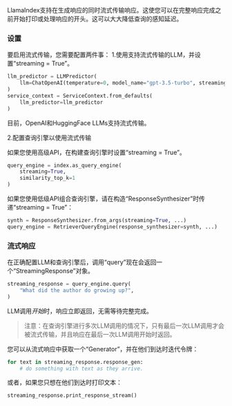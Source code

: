 LlamaIndex支持在生成响应的同时流式传输响应。这使您可以在完整响应完成之前开始打印或处理响应的开头。这可以大大降低查询的感知延迟。

### 设置
要启用流式传输，您需要配置两件事：
1.使用支持流式传输的LLM，并设置“streaming = True”。
```python
llm_predictor = LLMPredictor(
    llm=ChatOpenAI(temperature=0, model_name="gpt-3.5-turbo", streaming=True)
)
service_context = ServiceContext.from_defaults(
    llm_predictor=llm_predictor
)
```
目前，OpenAI和HuggingFace LLMs支持流式传输。

2.配置查询引擎以使用流式传输

如果您使用高级API，在构建查询引擎时设置“streaming = True”。
```python
query_engine = index.as_query_engine(
    streaming=True,
    similarity_top_k=1
)
```

如果您使用低级API组合查询引擎，请在构造“ResponseSynthesizer”时传递“streaming = True”：
```python
synth = ResponseSynthesizer.from_args(streaming=True, ...)
query_engine = RetrieverQueryEngine(response_synthesizer=synth, ...)
```

### 流式响应
在正确配置LLM和查询引擎后，调用“query”现在会返回一个“StreamingResponse”对象。

```python
streaming_response = query_engine.query(
    "What did the author do growing up?", 
)
```

LLM调用*开始*时，响应立即返回，无需等待完整完成。

>注意：在查询引擎进行多次LLM调用的情况下，只有最后一次LLM调用才会被流式传输，并且响应在最后一次LLM调用开始时返回。

您可以从流式响应中获取一个“Generator”，并在他们到达时迭代令牌：
```python
for text in streaming_response.response_gen:
    # do something with text as they arrive.
```

或者，如果您只想在他们到达时打印文本：
```
streaming_response.print_response_stream() 
```